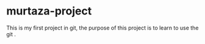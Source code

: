 # murtaza-project
This is my first project in git, the purpose of this project is to learn to use the git .
